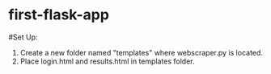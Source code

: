 # first-flask-app

#Set Up:
  1. Create a new folder named "templates" where webscraper.py is located.
  2. Place login.html and results.html in templates folder.

